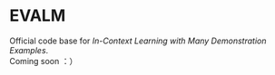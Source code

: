 # EVALM
Official code base for *In-Context Learning with Many Demonstration Examples*. \
Coming soon ：）
